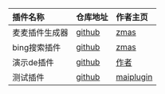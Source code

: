 | 插件名称       | 仓库地址                      | 作者主页                      |
|:---------------|:------------------------------|:------------------------------|
| 麦麦插件生成器 | [github](https://github.com/ZmasCloud/makeplugin) | [zmas](https://zmascloud.top)     |
| bing搜索插件   | [github](https://github.com/ZmasCloud/bingsearch) | [zmas](https://zmascloud.top)     |
| 演示de插件   | [github](https://zmascloud.top) | [作者](https://zmascloud.top)     |
| 测试插件   | [github](https://github.com/maiplugin/maiplugin) | [maiplugin](https://github.com/maiplugin/)     |

